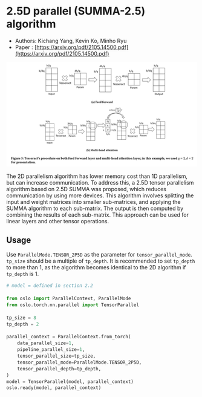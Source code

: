 # 2.5D parallel (SUMMA-2.5) algorithm
- Authors: Kichang Yang, Kevin Ko, Minho Ryu
- Paper : [https://arxiv.org/pdf/2105.14500.pdf](https://arxiv.org/pdf/2105.14500.pdf)

![image.png](2p5d_image/2p5d.png)

The 2D parallelism algorithm has lower memory cost than 1D parallelism, but can increase communication. To address this, a 2.5D tensor parallelism algorithm based on 2.5D SUMMA was proposed, which reduces communication by using more devices. This algorithm involves splitting the input and weight matrices into smaller sub-matrices, and applying the SUMMA algorithm to each sub-matrix. The output is then computed by combining the results of each sub-matrix. This approach can be used for linear layers and other tensor operations.

## Usage

Use `ParallelMode.TENSOR_2P5D` as the parameter for `tensor_parallel_mode`. `tp_size` should be a multiple of `tp_depth`. 
It is recommended to set `tp_depth` to more than 1, as the algorithm becomes identical to the 2D algorithm if `tp_depth` is 1.

```python
# model = defined in section 2.2

from oslo import ParallelContext, ParallelMode
from oslo.torch.nn.parallel import TensorParallel

tp_size = 8
tp_depth = 2

parallel_context = ParallelContext.from_torch(
    data_parallel_size=1,
    pipeline_parallel_size=1,
    tensor_parallel_size=tp_size,
    tensor_parallel_mode=ParallelMode.TENSOR_2P5D,
    tensor_parallel_depth=tp_depth,
)
model = TensorParallel(model, parallel_context)
oslo.ready(model, parallel_context)
```